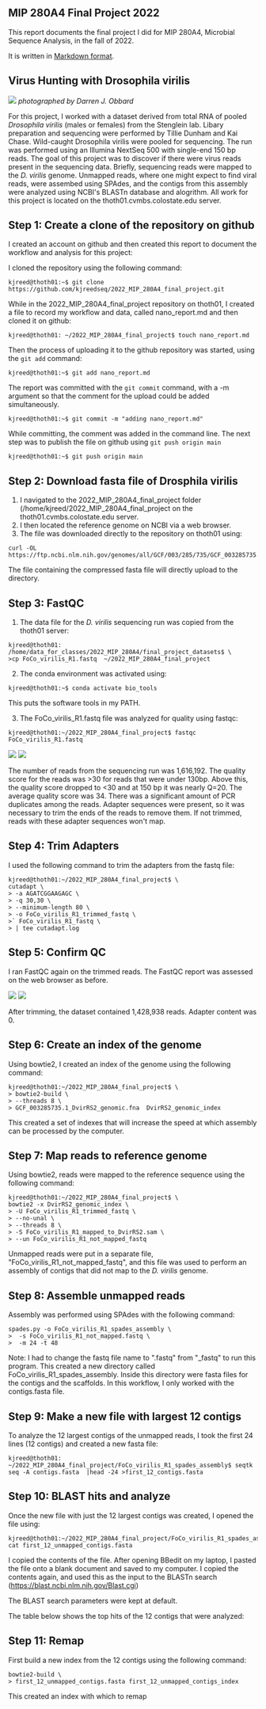 ##  MIP 280A4 Final Project 2022

This report documents the final project I did for MIP 280A4, Microbial Sequence Analysis, in the fall of 2022.

It is written in [Markdown format](https://www.markdownguide.org/basic-syntax/).  

## Virus Hunting with Drosophila virilis

<img src="Drosophila_virilis.png"> *photographed by Darren J. Obbard*



For this project, I worked with a dataset derived from total RNA of pooled *Drosophila virilis* (males or females) from the Stenglein lab. Libary preparation and sequencing were performed by Tillie Dunham and Kai Chase. Wild-caught Drosophila virilis were pooled for sequencing. The run was performed using an Illumina NextSeq 500 with single-end 150 bp reads.
The goal of this project was to discover if there were virus reads present in the sequencing data. Briefly, sequencing reads were mapped to the *D. virilis* genome. Unmapped reads, where one might expect to find viral reads, were assembed using SPAdes, and the contigs from this assembly were analyzed using NCBI's BLASTn database and alogrithm. All work for this project is located on the thoth01.cvmbs.colostate.edu server. 


## Step 1: Create a clone of the repository on github
I created an account on github and then created this report to document the workflow and analysis for this project:

I cloned the repository using the following command:
```
kjreed@thoth01:~$ git clone https://github.com/kjreedseq/2022_MIP_280A4_final_project.git
```
While in the 2022_MIP_280A4_final_project repository on thoth01, I created a file to record my workflow and data, called nano_report.md and then cloned it on github:
```
kjreed@thoth01: ~/2022_MIP_280A4_final_project$ touch nano_report.md
```
Then the process of uploading it to the github repository was started, using the ```git add``` command:

```
kjreed@thoth01:~$ git add nano_report.md
```
The report was committed with the ```git commit``` command, with a -m argument so that the comment for the upload could be added simultaneously.
```
kjreed@thoth01:~$ git commit -m "adding nano_report.md"
```
While committing, the comment was added in the command line. 
The next step was to publish the file on github using ```git push origin main```
```
kjreed@thoth01:~$ git push origin main
```
 
## Step 2: **Download fasta file of Drosphila virilis**

1. I navigated to the 2022_MIP_280A4_final_project folder (/home/kjreed/2022_MIP_280A4_final_project on the thoth01.cvmbs.colostate.edu server.
2. I then located the reference genome on NCBI via a web browser.
3. The file was downloaded directly to the repository on thoth01 using:
```
curl -OL https://ftp.ncbi.nlm.nih.gov/genomes/all/GCF/003/285/735/GCF_003285735.1_DvirRS2/GCF_003285735.1_DvirRS2_genomic.fna.gz
```
The file containing the compressed fasta file will directly upload to the directory.


## Step 3: FastQC

1. The data file for the *D. virilis* sequencing run was copied from the thoth01 server:
```
kjreed@thoth01: /home/data_for_classes/2022_MIP_280A4/final_project_datasets$ \
>cp FoCo_virilis_R1.fastq  ~/2022_MIP_280A4_final_project
```
2. The conda environment was activated using:
```
kjreed@thoth01:~$ conda activate bio_tools
```

This puts the software tools in my PATH.

3. The FoCo_virilis_R1.fastq file was analyzed for quality using fastqc:
``` 
kjreed@thoth01:~/2022_MIP_280A4_final_project$ fastqc FoCo_virilis_R1.fastq 
```
<img src="FastQC_report_before_trimming.png">

<img src="FastQC_before_trimming_adapters.png">

The number of reads from the sequencing run was 1,616,192. The quality score for the reads was >30 for reads that were under 130bp. Above this, the quality score dropped to <30 and at 150 bp it was nearly Q=20. The average quality score was 34. There was a significant amount of PCR duplicates among the reads. Adapter sequences were present, so it was necessary to trim the ends of the reads to remove them. If not trimmed, reads with these adapter sequences won't map.

## Step 4: Trim Adapters

I used the following command to trim the adapters from the fastq file:
```
kjreed@thoth01:~/2022_MIP_280A4_final_project$ \
cutadapt \
> -a AGATCGGAAGAGC \
> -q 30,30 \
> --minimum-length 80 \
> -o FoCo_virilis_R1_trimmed_fastq \
>` FoCo_virilis_R1_fastq \
> | tee cutadapt.log
```

## Step 5: Confirm QC
I ran FastQC again on the trimmed reads. The FastQC report was assessed on the web browser as before.

<img src="FastQC_base_qual_post_trim.png">

<img src="FastQC_adapter_post_trim.png">

After trimming, the dataset contained 1,428,938 reads. Adapter content was 0.

## Step 6: Create an index of the genome

Using bowtie2, I created an index of the genome using the following command:

```
kjreed@thoth01:~/2022_MIP_280A4_final_project$ \
> bowtie2-build \
> --threads 8 \
> GCF_003285735.1_DvirRS2_genomic.fna  DvirRS2_genomic_index
```

This created a set of indexes that will increase the speed at which assembly can be processed by the computer.

## Step 7: Map reads to reference genome

Using bowtie2, reads were mapped to the reference sequence using the following command:

```
kjreed@thoth01:~/2022_MIP_280A4_final_project$ \
bowtie2 -x DvirRS2_genomic_index \
> -U FoCo_virilis_R1_trimmed_fastq \
> --no-unal \
> --threads 8 \
> -S FoCo_virilis_R1_mapped_to_DvirRS2.sam \
> --un FoCo_virilis_R1_not_mapped_fastq
```
Unmapped reads were put in a separate file, "FoCo_virilis_R1_not_mapped_fastq", and this file was used to perform an assembly of contigs that did not map to the *D. virilis* genome. 

## Step 8: Assemble unmapped reads

Assembly was performed using SPAdes with the following command: 

```
spades.py -o FoCo_virilis_R1_spades_assembly \
>  -s FoCo_virilis_R1_not_mapped.fastq \
>  -m 24 -t 48

````
Note: I had to change the fastq file name to ".fastq" from "_fastq" to run this program.
This created a new directory called FoCo_virilis_R1_spades_assembly.
Inside this directory were fasta files for the contigs and the scaffolds. In this workflow, I only worked with the contigs.fasta file.

## Step 9: Make a new file with largest 12 contigs

To analyze the 12 largest contigs of the unmapped reads, I took the first 24 lines (12 contigs) and created a new fasta file:

```
kjreed@thoth01: ~/2022_MIP_280A4_final_project/FoCo_virilis_R1_spades_assembly$ seqtk seq -A contigs.fasta  |head -24 >first_12_contigs.fasta

```

## Step 10: BLAST hits and analyze

Once the new file with just the 12 largest contigs was created, I opened the file using:
```
kjreed@thoth01:~/2022_MIP_280A4_final_project/FoCo_virilis_R1_spades_assembly$ cat first_12_unmapped_contigs.fasta 
```
I copied the contents of the file. After opening BBedit on my laptop, I pasted the file onto a blank document and saved to my computer. I copied the contents again, and used this as the input to the BLASTn search
(https://blast.ncbi.nlm.nih.gov/Blast.cgi)

The BLAST search parameters were kept at default.

The table below shows the top hits of the 12 contigs that were analyzed:


## Step 11: Remap 

First build a new index from the 12 contigs using the following command:

```
bowtie2-build \
> first_12_unmapped_contigs.fasta first_12_unmapped_contigs_index 
```
This created an index with which to remap
